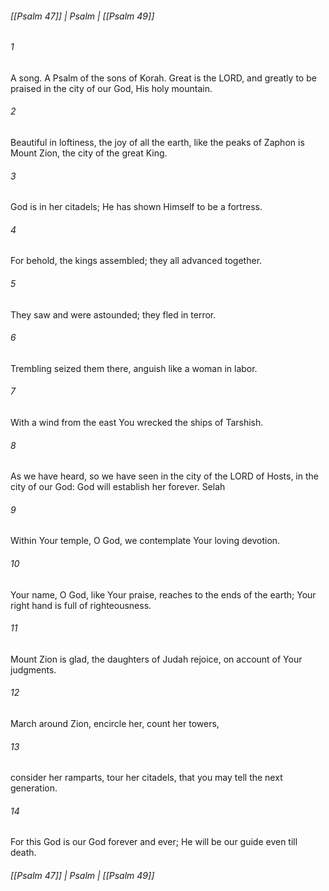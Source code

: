 ###### [[Psalm 47]] | Psalm | [[Psalm 49]]

###### 1
A song. A Psalm of the sons of Korah. Great is the LORD, and greatly to be praised in the city of our God, His holy mountain.
###### 2
Beautiful in loftiness, the joy of all the earth, like the peaks of Zaphon is Mount Zion, the city of the great King.
###### 3
God is in her citadels; He has shown Himself to be a fortress.
###### 4
For behold, the kings assembled; they all advanced together.
###### 5
They saw and were astounded; they fled in terror.
###### 6
Trembling seized them there, anguish like a woman in labor.
###### 7
With a wind from the east You wrecked the ships of Tarshish.
###### 8
As we have heard, so we have seen in the city of the LORD of Hosts, in the city of our God: God will establish her forever. Selah
###### 9
Within Your temple, O God, we contemplate Your loving devotion.
###### 10
Your name, O God, like Your praise, reaches to the ends of the earth; Your right hand is full of righteousness.
###### 11
Mount Zion is glad, the daughters of Judah rejoice, on account of Your judgments.
###### 12
March around Zion, encircle her, count her towers,
###### 13
consider her ramparts, tour her citadels, that you may tell the next generation.
###### 14
For this God is our God forever and ever; He will be our guide even till death.

###### [[Psalm 47]] | Psalm | [[Psalm 49]]

